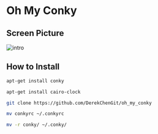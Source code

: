 # Oh My Conky

## Screen Picture
![intro](https://raw.githubusercontent.com/wiki/DerekChenGit/oh_my_conky/images/oh_my_conky.gif "intro")

## How to Install
```bash
apt-get install conky
```
```bash
apt-get install cairo-clock
```
```bash
git clone https://github.com/DerekChenGit/oh_my_conky
```

```bash
mv conkyrc ~/.conkyrc
```

```bash
mv -r conky/ ~/.conky/
```
